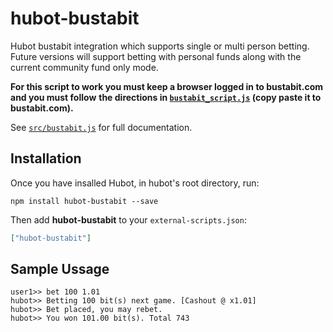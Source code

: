 # hubot-bustabit

Hubot bustabit integration which supports single or multi person betting.
Future versions will support betting with personal funds along with the 
current community fund only mode.

**For this script to work you must keep a browser logged in to bustabit.com and you must follow**
**the directions in [`bustabit_script.js`](bustabit_script.js) (copy paste it to bustabit.com).**

See [`src/bustabit.js`](src/bustabit.js) for full documentation.

## Installation

Once you have insalled Hubot, in hubot's root directory, run:

`npm install hubot-bustabit --save`

Then add **hubot-bustabit** to your `external-scripts.json`:

```json
["hubot-bustabit"]
```

## Sample Ussage

```
user1>> bet 100 1.01
hubot>> Betting 100 bit(s) next game. [Cashout @ x1.01]
hubot>> Bet placed, you may rebet.
hubot>> You won 101.00 bit(s). Total 743

```
